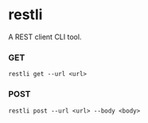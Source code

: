 # restli
A REST client CLI tool.

 ### GET
 ``
 restli get --url <url>
 ``
 
 ### POST
 
 ``
 restli post --url <url> --body <body>
 ``
